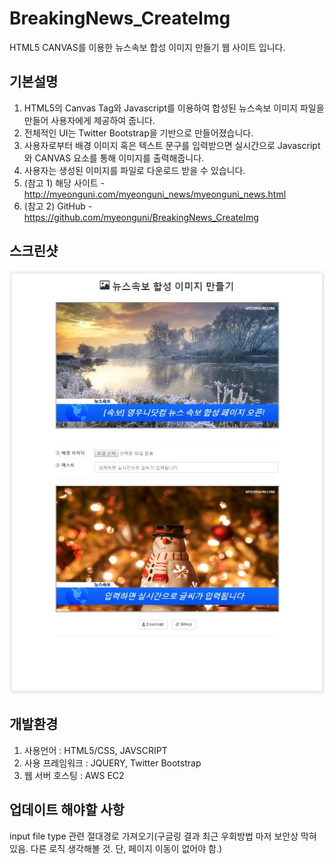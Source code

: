# BreakingNews_CreateImg
HTML5 CANVAS를 이용한 뉴스속보 합성 이미지 만들기 웹 사이트 입니다.

## 기본설명
1. HTML5의 Canvas Tag와 Javascript를 이용하여 합성된 뉴스속보 이미지 파일을 만들어 사용자에게 제공하여 줍니다.
2. 전체적인 UI는 Twitter Bootstrap을 기반으로 만들어졌습니다.
3. 사용자로부터 배경 이미지 혹은 텍스트 문구를 입력받으면 실시간으로 Javascript와 CANVAS 요소를 통해 이미지를 출력해줍니다.
4. 사용자는 생성된 이미지를 파일로 다운로드 받을 수 있습니다.
5. (참고 1) 해당 사이트 - http://myeonguni.com/myeonguni_news/myeonguni_news.html
6. (참고 2) GitHub - https://github.com/myeonguni/BreakingNews_CreateImg

## 스크린샷
![Alt text](/screenshot.JPG)

## 개발환경
1. 사용언어 : HTML5/CSS, JAVSCRIPT
2. 사용 프레임워크 : JQUERY, Twitter Bootstrap
3. 웹 서버 호스팅 : AWS EC2

## 업데이트 해야할 사항
input file type 관련 절대경로 가져오기(구글링 결과 최근 우회방법 마저 보안상 막혀있음. 다른 로직 생각해볼 것. 단, 페이지 이동이 없어야 함.)
